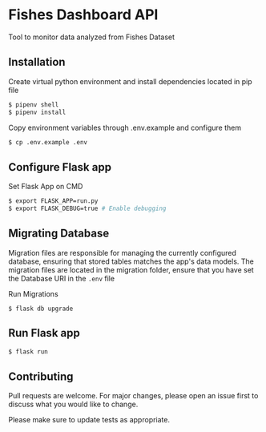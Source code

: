 # Fishes Dashboard API

Tool to monitor data analyzed from Fishes Dataset

## Installation

Create virtual python environment and install dependencies located in pip file

```bash
$ pipenv shell
$ pipenv install
```

Copy environment variables through .env.example and configure them

```bash
$ cp .env.example .env
```







## Configure Flask app

Set Flask App on CMD

```bash
$ export FLASK_APP=run.py
$ export FLASK_DEBUG=true # Enable debugging
```

## Migrating Database

Migration files are responsible for managing the currently configured database, ensuring that stored tables matches the app's data models. 
The migration files are located in the migration folder, ensure that you have set the Database URI in the ```.env``` file

Run Migrations

```
$ flask db upgrade
```



## Run Flask app

```bash
$ flask run
```

## Contributing
Pull requests are welcome. For major changes, please open an issue first to discuss what you would like to change.

Please make sure to update tests as appropriate.

